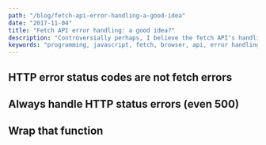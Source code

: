 ```yaml
---
path: "/blog/fetch-api-error-handling-a-good-idea"
date: "2017-11-04"
title: "Fetch API error handling: a good idea?"
description: "Controversially perhaps, I believe the fetch API's handling of errors is a good idea. Let the flame war commence!"
keywords: "programming, javascript, fetch, browser, api, error handling, http"
---
```


## HTTP error status codes are not fetch errors

## Always handle HTTP status errors (even 500)

## Wrap that function
